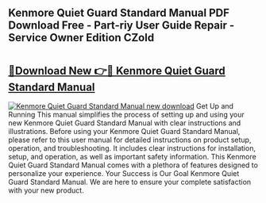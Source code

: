 ## Kenmore Quiet Guard Standard Manual PDF Download Free - Part-riy User Guide Repair - Service Owner Edition CZold

# <h2><a href="http://bc92181.oget.top/?id=Kenmore+Quiet+Guard+Standard+Manual">🔗Download New 👉🔴 Kenmore Quiet Guard Standard Manual</a></h2>

[![Kenmore Quiet Guard Standard Manual new download](https://i.imgur.com/5g1atiW.png)](http://bc92181.oget.top/?id=Kenmore+Quiet+Guard+Standard+Manual)
Get Up and Running This manual simplifies the process of setting up and using your new Kenmore Quiet Guard Standard Manual with clear instructions and illustrations. Before using your Kenmore Quiet Guard Standard Manual, please refer to this user manual for detailed instructions on product setup, operation, and troubleshooting. It includes clear instructions for installation, setup, and operation, as well as important safety information. This Kenmore Quiet Guard Standard Manual comes with a plethora of features designed to personalize your experience. Your Success is Our Goal Kenmore Quiet Guard Standard Manual. We are here to ensure your complete satisfaction with your new product.
